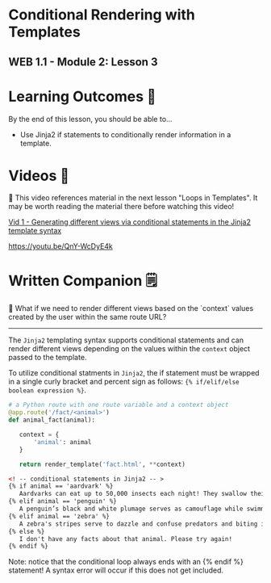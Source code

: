 # Conditional Rendering with Templates

## WEB 1.1 - Module 2: Lesson 3

# Learning Outcomes 💫

By the end of this lesson, you should be able to...

- Use Jinja2 if statements to conditionally render information in a template.

# Videos 🎥

<aside>
🚨 This video references material in the next lesson "Loops in Templates". It may be worth reading the material there before watching this video!

</aside>


[Vid 1 - Generating different views via conditional statements in the Jinja2 template syntax](https://file.notion.so/f/f/6004cc36-d69e-461f-a1c5-8e5078ac8f6b/e22199cd-31ad-4b5b-8268-51953e9a9037/9_Template_Conditionals.mov?table=block&id=37a0a656-14d2-4b01-9f33-c33188af3418&spaceId=6004cc36-d69e-461f-a1c5-8e5078ac8f6b&expirationTimestamp=1728064800000&signature=PDZBVpzjRt_BDoaJh2RpFrMfikdS8COyzUoN7UmbXZU&downloadName=9_Template_Conditionals.mov)

https://youtu.be/QnY-WcDyE4k

<!-- # Exercises 💪

Complete the exercise in [this repl.it](https://repl.it/team/WebArchitecture/Module-202JinjaIfStatements) and submit your work. -->

# Written Companion 🗒

<aside>
🤔 What if we need to render different views based on the `context` values created by the user within the same route URL?

</aside>

---

The `Jinja2` templating syntax supports conditional statements and can render different views depending on the values within the `context` object passed to the template.

To utilize conditional statments in `Jinja2`, the if statement must be wrapped in a single curly bracket and percent sign as follows: `{% if/elif/else boolean expression %}`.

```python
# a Python route with one route variable and a context object
@app.route('/fact/<animal>')
def animal_fact(animal):

   context = {
       'animal': animal
   }

   return render_template('fact.html', **context)
```

```html
<! -- conditional statements in Jinja2 -- >
{% if animal == 'aardvark' %}
   Aardvarks can eat up to 50,000 insects each night! They swallow their food whole, without chewing it.
{% elif animal == 'penguin' %}
   A penguin’s black and white plumage serves as camouflage while swimming.
{% elif animal == 'zebra' %}
   A zebra's stripes serve to dazzle and confuse predators and biting insects.
{% else %}
   I don't have any facts about that animal. Please try again!
{% endif %}
```

Note: notice that the conditional loop always ends with an {% endif %} statement! A syntax error will occur if this does not get included.
